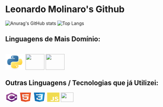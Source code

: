 # Leonardo Molinaro's Github 


![Anurag's GitHub stats](https://github-readme-stats.vercel.app/api?username=lmolinaro01&theme=dracula&hide=contribs&show_icons=true&rank_icon=github)
![Top Langs](https://github-readme-stats.vercel.app/api/top-langs/?username=lmolinaro01&hide_progress=true&theme=dracula&layout=compact)



## Linguagens de Mais Domínio:

<div style="display: inline_block"><br>
  <img align="center" height="50" width="60" src="https://raw.githubusercontent.com/devicons/devicon/master/icons/python/python-original.svg">
  <img align="center" height="50" width="60" src="https://cdn.jsdelivr.net/gh/devicons/devicon@latest/icons/cplusplus/cplusplus-original.svg">
  <img align="center" height="50" width="60"src="https://cdn.jsdelivr.net/gh/devicons/devicon@latest/icons/java/java-original-wordmark.svg" />

    

## Outras Linguagens / Tecnologias que já Utilizei:

  <img align="center"  height="30" width="40" src="https://raw.githubusercontent.com/devicons/devicon/master/icons/csharp/csharp-original.svg">
  <img align="center" height="30" width="40" src="https://raw.githubusercontent.com/devicons/devicon/master/icons/html5/html5-original.svg">
  <img align="center" height="30" width="40" src="https://raw.githubusercontent.com/devicons/devicon/master/icons/css3/css3-original.svg">
  <img align="center" height="30" width="40" src="https://raw.githubusercontent.com/devicons/devicon/master/icons/javascript/javascript-plain.svg">
  <img align="center" height="30" width="40" src="https://cdn.jsdelivr.net/gh/devicons/devicon@latest/icons/php/php-original.svg" />

  
</div>
